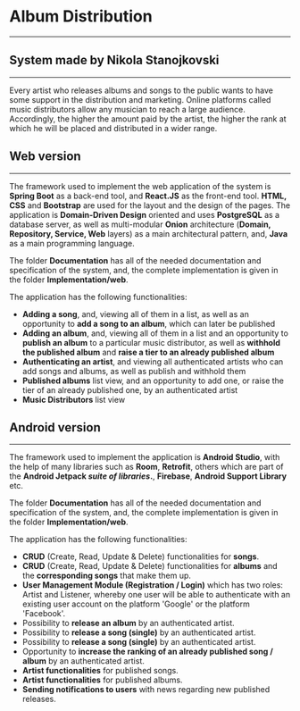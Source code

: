# Album Distribution
-----------------------------------------------------------------------------------
## System made by Nikola Stanojkovski
-----------------------------------------------------------------------------------

Every artist who releases albums and songs to the public wants to have some support in the distribution and marketing. Online platforms called music distributors allow any musician to reach a large audience. Accordingly, the higher the amount paid by the artist, the higher the rank at which he will be placed and distributed in a wider range. <br/> 


## Web version
-----------------------------------------------------------------------------------

The framework used to implement the web application of the system is <b>Spring Boot</b> as a back-end tool, and <b>React.JS</b> as the front-end tool. <b>HTML, CSS</b> and <b>Bootstrap</b> are used for the layout and the design of the pages. The application is <b>Domain-Driven Design</b> oriented and uses <b>PostgreSQL</b> as a database server, as well as multi-modular <b>Onion</b> architecture (<b>Domain, Repository, Service, Web</b> layers) as a main architectural pattern, and, <b>Java</b> as a main programming language. <br/> 

The folder <b>Documentation</b> has all of the needed documentation and specification of the system, and, the complete implementation is given in the folder <b>Implementation/web</b>.
<br/>

The application has the following functionalities:
<br/>
- <b>Adding a song</b>, and, viewing all of them in a list, as well as an opportunity to <b>add a song to an album</b>, which can later be published
- <b>Adding an album</b>, and, viewing all of them in a list and an opportunity to <b>publish an album</b> to a particular music distributor, as well as <b>withhold the published album</b> and <b>raise a tier to an already published album</b>
- <b>Authenticating an artist</b>, and viewing all authenticated artists who can add songs and albums, as well as publish and withhold them 
- <b>Published albums</b> list view, and an opportunity to add one, or raise the tier of an already published one, by an authenticated artist
- <b>Music Distributors</b> list view

## Android version
-----------------------------------------------------------------------------------

The framework used to implement the application is <b>Android Studio</b>, with the help of many libraries such as <b>Room</b>, <b>Retrofit</b>, others which are part of the <b>Android Jetpack <i>suite of libraries</i>.</b>,  <b>Firebase</b>, <b>Android Support Library</b> etc.

The folder <b>Documentation</b> has all of the needed documentation and specification of the system, and, the complete implementation is given in the folder <b>Implementation/web</b>.
<br/>

The application has the following functionalities:
<br/>
- <b>CRUD</b> (Create, Read, Update & Delete) functionalities for <b>songs</b>.
- <b>CRUD</b> (Create, Read, Update & Delete) functionalities for <b>albums</b> and the <b>corresponding songs</b> that make them up.
- <b>User Management Module (Registration / Login)</b> which has two roles: Artist and Listener, whereby one user will be able to authenticate with an existing user account on the platform 'Google' or the platform 'Facebook'.
- Possibility to <b>release an album</b> by an authenticated artist.
- Possibility to <b>release a song (single)</b> by an authenticated artist.
- Possibility to <b>release a song (single)</b> by an authenticated artist.
- Opportunity to <b>increase the ranking of an already published song / album</b> by an authenticated artist.
- <b>Artist functionalities</b> for published songs.
- <b>Artist functionalities</b> for published albums.
- <b>Sending notifications to users</b> with news regarding new published releases.
